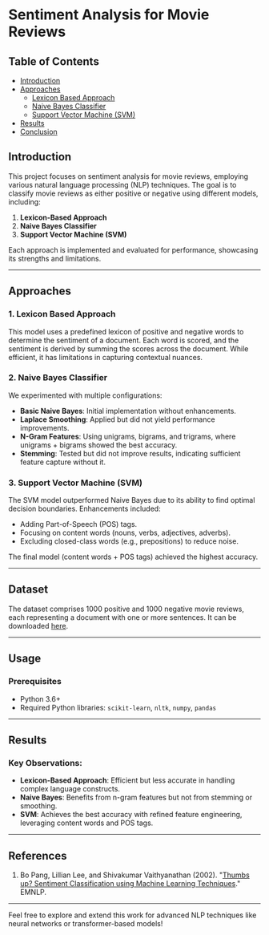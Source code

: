 # Sentiment Analysis for Movie Reviews

## Table of Contents
- [Introduction](#introduction)
- [Approaches](#approaches)
  - [Lexicon Based Approach](#Lexicon-Based-Approach)
  - [Naive Bayes Classifier](#naive-bayes-classifier)
  - [Support Vector Machine (SVM)](#support-vector-machine-svm)
- [Results](#results)
- [Conclusion](#conclusion)



## Introduction
This project focuses on sentiment analysis for movie reviews, employing various natural language processing (NLP) techniques. The goal is to classify movie reviews as either positive or negative using different models, including:

1. **Lexicon-Based Approach**
2. **Naive Bayes Classifier**
3. **Support Vector Machine (SVM)**

Each approach is implemented and evaluated for performance, showcasing its strengths and limitations.

---

## Approaches

### 1. Lexicon Based Approach
This model uses a predefined lexicon of positive and negative words to determine the sentiment of a document. Each word is scored, and the sentiment is derived by summing the scores across the document. While efficient, it has limitations in capturing contextual nuances.

### 2. Naive Bayes Classifier
We experimented with multiple configurations:
- **Basic Naive Bayes**: Initial implementation without enhancements.
- **Laplace Smoothing**: Applied but did not yield performance improvements.
- **N-Gram Features**: Using unigrams, bigrams, and trigrams, where unigrams + bigrams showed the best accuracy.
- **Stemming**: Tested but did not improve results, indicating sufficient feature capture without it.

### 3. Support Vector Machine (SVM)
The SVM model outperformed Naive Bayes due to its ability to find optimal decision boundaries. Enhancements included:
- Adding Part-of-Speech (POS) tags.
- Focusing on content words (nouns, verbs, adjectives, adverbs).
- Excluding closed-class words (e.g., prepositions) to reduce noise.

The final model (content words + POS tags) achieved the highest accuracy.

---

## Dataset
The dataset comprises 1000 positive and 1000 negative movie reviews, each representing a document with one or more sentences. It can be downloaded [here](https://gist.githubusercontent.com/bastings/d47423301cca214e3930061a5a75e177/raw/5113687382919e22b1f09ce71a8fecd1687a5760/reviews.json).

---

## Usage

### Prerequisites
- Python 3.6+
- Required Python libraries: `scikit-learn`, `nltk`, `numpy`, `pandas`

---

## Results
### Key Observations:
- **Lexicon-Based Approach**: Efficient but less accurate in handling complex language constructs.
- **Naive Bayes**: Benefits from n-gram features but not from stemming or smoothing.
- **SVM**: Achieves the best accuracy with refined feature engineering, leveraging content words and POS tags.

---

## References
1. Bo Pang, Lillian Lee, and Shivakumar Vaithyanathan (2002). "[Thumbs up? Sentiment Classification using Machine Learning Techniques](https://dl.acm.org/citation.cfm?id=1118704)." EMNLP.

---

Feel free to explore and extend this work for advanced NLP techniques like neural networks or transformer-based models!

